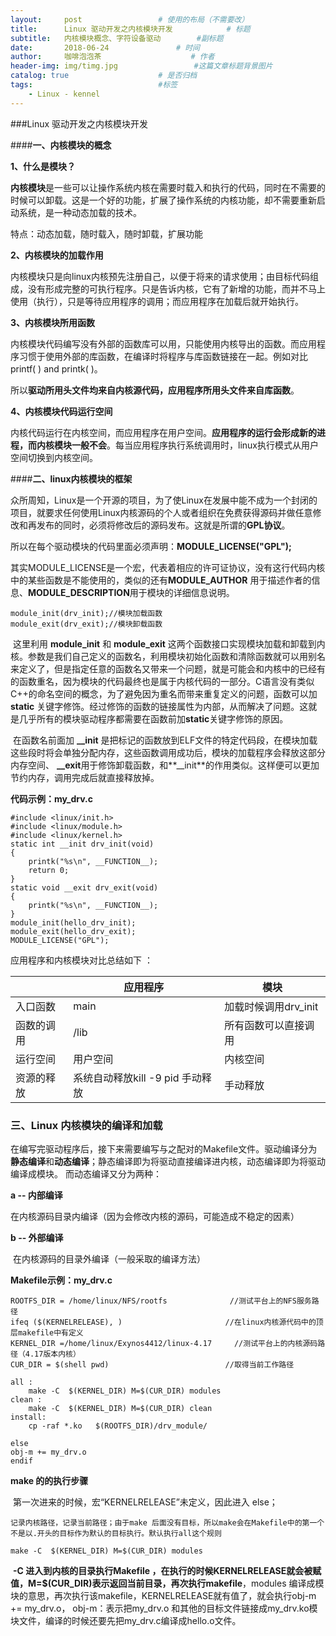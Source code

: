 ```yaml
---
layout:     post   				 # 使用的布局（不需要改）
title:      Linux 驱动开发之内核模块开发 	         # 标题 
subtitle:   内核模块概念、字符设备驱动		 #副标题
date:       2018-06-24 				 # 时间
author:     咖啡泡泡茶 			    	 # 作者
header-img: img/timg.jpg 	        	 #这篇文章标题背景图片
catalog: true 					 # 是否归档
tags:					         #标签
    - Linux - kennel
---
```


###Linux 驱动开发之内核模块开发

####**一、内核模块的概念**

**1、什么是模块？**

​       **内核模块**是一些可以让操作系统内核在需要时载入和执行的代码，同时在不需要的时候可以卸载。这是一个好的功能，扩展了操作系统的内核功能，却不需要重新启动系统，是一种动态加载的技术。

特点：动态加载，随时载入，随时卸载，扩展功能

**2、内核模块的加载作用**

​      内核模块只是向linux内核预先注册自己，以便于将来的请求使用；由目标代码组成，没有形成完整的可执行程序。只是告诉内核，它有了新增的功能，而并不马上使用（执行），只是等待应用程序的调用；而应用程序在加载后就开始执行。

**3、内核模块所用函数**

​      内核模块代码编写没有外部的函数库可以用，只能使用内核导出的函数。而应用程序习惯于使用外部的库函数，在编译时将程序与库函数链接在一起。例如对比printf( ) and printk( )。

​      所以**驱动所用头文件均来自内核源代码，应用程序所用头文件来自库函数**。

**4、内核模块代码运行空间**

​      内核代码运行在内核空间，而应用程序在用户空间。**应用程序的运行会形成新的进程，而内核模块一般不会**。每当应用程序执行系统调用时，linux执行模式从用户空间切换到内核空间。

####**二、linux内核模块的框架**

​	众所周知，Linux是一个开源的项目，为了使Linux在发展中能不成为一个封闭的项目，就要求任何使用Linux内核源码的个人或者组织在免费获得源码并做任意修改和再发布的同时，必须将修改后的源码发布。这就是所谓的**GPL协议**。

​	所以在每个驱动模块的代码里面必须声明：**MODULE_LICENSE("GPL");**

​	其实MODULE_LICENSE是一个宏，代表着相应的许可证协议，没有这行代码内核中的某些函数是不能使用的，类似的还有**MODULE_AUTHOR** 用于描述作者的信息、**MODULE_DESCRIPTION**用于模块的详细信息说明。

```
module_init(drv_init);//模块加载函数			
module_exit(drv_exit);//模块卸载函数
```

​	这里利用    **module_init**     和    **module_exit**     这两个函数接口实现模块加载和卸载到内核。参数是我们自己定义的函数名，利用模块初始化函数和清除函数就可以用别名来定义了，但是指定任意的函数名又带来一个问题，就是可能会和内核中的已经有的函数重名，因为模块的代码最终也是属于内核代码的一部分。C语言没有类似C++的命名空间的概念，为了避免因为重名而带来重复定义的问题，函数可以加      **static**    关键字修饰。经过修饰的函数的链接属性为内部，从而解决了问题。这就是几乎所有的模块驱动程序都需要在函数前加**static**关键字修饰的原因。

​	在函数名前面加   **__init**    是把标记的函数放到ELF文件的特定代码段，在模块加载这些段时将会单独分配内存，这些函数调用成功后，模块的加载程序会释放这部分内存空间、    **__exit**用于修饰卸载函数，和**__init**的作用类似。这样便可以更加节约内存，调用完成后就直接释放掉。

**代码示例：my_drv.c**

```
#include <linux/init.h>
#include <linux/module.h>
#include <linux/kernel.h>
static int __init drv_init(void)
{
	printk("%s\n", __FUNCTION__);
	return 0;
}
static void __exit drv_exit(void)
{
	printk("%s\n", __FUNCTION__);
}
module_init(hello_drv_init);
module_exit(hello_drv_exit);
MODULE_LICENSE("GPL");
```

应用程序和内核模块对比总结如下 ：

|            | 应用程序                         | 模块                 |
| ---------- | -------------------------------- | -------------------- |
| 入口函数   | main                             | 加载时候调用drv_init |
| 函数的调用 | /lib                             | 所有函数可以直接调用 |
| 运行空间   | 用户空间                         | 内核空间             |
| 资源的释放 | 系统自动释放kill -9 pid 手动释放 | 手动释放             |

### **三、Linux 内核模块的编译和加载**

​	在编写完驱动程序后，接下来需要编写与之配对的Makefile文件。驱动编译分为**静态编译**和**动态编译**；静态编译即为将驱动直接编译进内核，动态编译即为将驱动编译成模块。 而动态编译又分为两种：

**a -- 内部编译**

​       在内核源码目录内编译（因为会修改内核的源码，可能造成不稳定的因素）

**b -- 外部编译**

​       在内核源码的目录外编译（一般采取的编译方法）

**Makefile示例：my_drv.c** 

```
ROOTFS_DIR = /home/linux/NFS/rootfs				 //测试平台上的NFS服务路径
ifeq ($(KERNELRELEASE), )						//在linux内核源代码中的顶层makefile中有定义
KERNEL_DIR =/home/linux/Exynos4412/linux-4.17 	  //测试平台上的内核源码路径（4.17版本内核）
CUR_DIR = $(shell pwd)							//取得当前工作路径

all :
	make -C  $(KERNEL_DIR) M=$(CUR_DIR) modules
clean :
	make -C  $(KERNEL_DIR) M=$(CUR_DIR) clean
install:
	cp -raf *.ko   $(ROOTFS_DIR)/drv_module/
	
else
obj-m += my_drv.o
endif
```

**make 的的执行步骤**

​	第一次进来的时候，宏“KERNELRELEASE”未定义，因此进入 else；

 	记录内核路径，记录当前路径；由于make 后面没有目标，所以make会在Makefile中的第一个不是以.开头的目标作为默认的目标执行。默认执行all这个规则

```
make -C  $(KERNEL_DIR) M=$(CUR_DIR) modules
```

​     **-C 进入到内核的目录执行Makefile ，在执行的时候KERNELRELEASE就会被赋值，M=$(CUR_DIR)表示返回当前目录，再次执行makefile**，modules 编译成模块的意思，再次执行该makefile，KERNELRELEASE就有值了，就会执行obj-m += my_drv.o， obj-m：表示把my_drv.o 和其他的目标文件链接成my_drv.ko模块文件，编译的时候还要先把my_drv.c编译成hello.o文件。